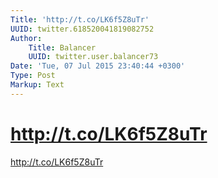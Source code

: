 ```yaml
---
Title: 'http://t.co/LK6f5Z8uTr'
UUID: twitter.618520041819082752
Author:
    Title: Balancer
    UUID: twitter.user.balancer73
Date: 'Tue, 07 Jul 2015 23:40:44 +0300'
Type: Post
Markup: Text
---
```


# http://t.co/LK6f5Z8uTr

http://t.co/LK6f5Z8uTr
